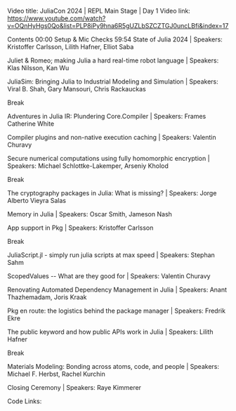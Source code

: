 Video title: JuliaCon 2024 | REPL Main Stage | Day 1
Video link: https://www.youtube.com/watch?v=OQnHyHgs0Qo&list=PLP8iPy9hna6R5gUZLbSZCZTGJ0uncLBfi&index=17

Contents
00:00 Setup & Mic Checks
59:54 State of Julia 2024 | Speakers: Kristoffer Carlsson, Lilith Hafner, Elliot Saba

Juliet & Romeo; making Julia a hard real-time robot language | Speakers: Klas Nilsson, Kan Wu

JuliaSim: Bringing Julia to Industrial Modeling and Simulation | Speakers: Viral B. Shah, Gary Mansouri, Chris Rackauckas

Break

Adventures in Julia IR: Plundering Core.Compiler | Speakers: Frames Catherine White

Compiler plugins and non-native execution caching | Speakers: Valentin Churavy

Secure numerical computations using fully homomorphic encryption | Speakers: Michael Schlottke-Lakemper, Arseniy Kholod

Break

The cryptography packages in Julia: What is missing? | Speakers: Jorge Alberto Vieyra Salas

Memory in Julia | Speakers: Oscar Smith, Jameson Nash

App support in Pkg | Speakers: Kristoffer Carlsson

Break

JuliaScript.jl - simply run julia scripts at max speed | Speakers: Stephan Sahm

ScopedValues -- What are they good for | Speakers: Valentin Churavy

Renovating Automated Dependency Management in Julia | Speakers: Anant Thazhemadam, Joris Kraak


Pkg en route: the logistics behind the package manager | Speakers: Fredrik Ekre

The public keyword and how public APIs work in Julia | Speakers: Lilith Hafner

Break

Materials Modeling: Bonding across atoms, code, and people | Speakers: Michael F. Herbst, Rachel Kurchin

Closing Ceremony | Speakers: Raye Kimmerer


Code Links:

